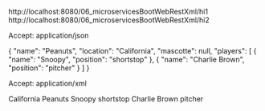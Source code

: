 http://localhost:8080/06_microservicesBootWebRestXml/hi1
http://localhost:8080/06_microservicesBootWebRestXml/hi2

Accept: application/json

{
  "name": "Peanuts",
  "location": "California",
  "mascotte": null,
  "players": [
    {
      "name": "Snoopy",
      "position": "shortstop"
    },
    {
      "name": "Charlie Brown",
      "position": "pitcher"
    }
  ]
}

Accept: application/xml

<?xml version="1.0" encoding="UTF-8" standalone="yes"?>
<team>
	<location>California</location>
	<name>Peanuts</name>
	<players>
		<name>Snoopy</name>
		<position>shortstop</position>
	</players>
	<players>
		<name>Charlie Brown</name>
		<position>pitcher</position>
	</players>
</team>
